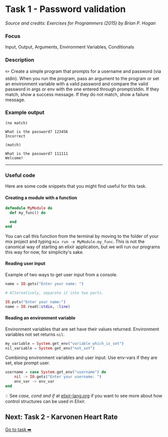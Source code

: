 # Task 1 - Password validation

_Source and credits: Exercises for Programmers (2015) by Brian P. Hogan_

### Focus

Input, Output, Arguments, Environment Variables, Conditionals

### Description

:pencil2: Create a simple program that prompts for a username and password (via stdin). When you run the program, pass an argument to the program or set an environment variable with a valid password and compare the valid password in args or env with the one entered through prompt/stdin. If they match, show a success message. If they do not match, show a failure message.


### Example output

```
(no match)

What is the password? 123456
Incorrect

(match)

What is the password? 111111
Welcome!
```

---

### Useful code

Here are some code snippets that you might find useful for this task.

#### Creating a module with a function

```elixir
defmodule MyModule do
  def my_func() do

  end
end
```

You can call this function from the terminal by moving to the folder of your mix project and typing `mix run -e MyModule.my_func`. This is not the canonical way of starting an elixir application, but we will run our programs this way for now, for simplicity's sake. 

#### Reading user input

Example of two ways to get user input from a console.
```elixir
name = IO.gets("Enter your name: ")

# Alternatively, separate it into two parts.

IO.puts("Enter your name:")
name = IO.read(:stdio, :line)
```

#### Reading an environment variable

Environment variables that are set have their values returned. 
Environment variables not set returns `nil`.
```elixir
my_variable = System.get_env("variable_which_is_set")
nil_variable = System.get_env("not_set")
```

Combining environment variables and user input. Use env-vars if they are set, else prompt user.
```elixir
username = case System.get_env("username") do
    nil -> IO.gets("Enter your username: ")
    env_var -> env_var
end
```
:bulb: See *case, cond and if*  at [elixir-lang.org](https://elixir-lang.org/getting-started/case-cond-and-if.html) if you want to see more about how control structures can be used in Elixir. 

## Next: Task 2 - Karvonen Heart Rate

[Go to task :arrow_right:](./exercise_2.md)
